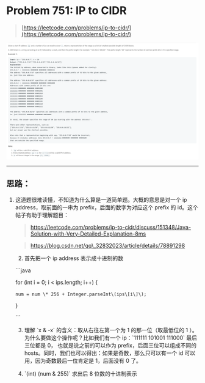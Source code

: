 # Problem 751: IP to CIDR

> [https://leetcode.com/problems/ip-to-cidr/](https://leetcode.com/problems/ip-to-cidr/)

![](/assets/751.png)

---

## 思路：

1. 这道题很难读懂，不知道为什么算是一道简单题。大概的意思是对一个 ip address，取前面的一串为 prefix，后面的数字为对应这个 prefix 的 id。这个帖子有助于理解题目：
   > https://leetcode.com/problems/ip-to-cidr/discuss/151348/Java-Solution-with-Very-Detailed-Explanation-8ms

   > https://blog.csdn.net/qq\_32832023/article/details/78891298

   2. 首先把一个 ip address 表示成十进制的数

   \`\`\`java

   for \(int i = 0; i &lt; ips.length; i++\) {

       num = num \* 256 + Integer.parseInt\(ips\[i\]\);

   }

   \`\`\`

   3. 理解 \`x & -x\` 的含义：取从右往左第一个为 1 的那一位（取最低位的 1	）。为什么要做这个操作呢？比如我们有一个 ip：\`111111 101001 111000\` 最后三位都是 0， 也就是说之前的可以作为 prefix，后面三位可以组成不同的 hosts。同时，我们也可以得出：如果是奇数，那么只可以有一个 id 可以用，因为奇数最后一位肯定是 1，后面没有 0 了。

   4. \`\(int\) \(num & 255\)\` 求出后 8 位数的十进制表示



